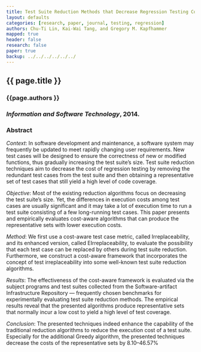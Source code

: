 ```yaml
---
title: Test Suite Reduction Methods that Decrease Regression Testing Costs by Identifying Irreplaceable Tests
layout: defaults
categories: [research, paper, journal, testing, regression]
authors: Chu-Ti Lin, Kai-Wai Tang, and Gregory M. Kapfhammer
mapped: true 
header: false 
research: false 
paper: true
backup: ../../../../../../
---
```


## {{ page.title }} [<i class="fa fa-download"></i>]({{backup}}/download/research/papers/ist2014-lin-tang-kapfhammer.pdf "Download this Paper!")

### {{page.authors }}

### <i>Information and Software Technology</i>, 2014.

### Abstract

<em>Context</em>: In software development and maintenance, a software system may frequently be updated to meet rapidly
changing user requirements. New test cases will be designed to ensure the correctness of new or modified functions, thus
gradually increasing the test suite’s size. Test suite reduction techniques aim to decrease the cost of regression
testing by removing the redundant test cases from the test suite and then obtaining a representative set of test cases
that still yield a high level of code coverage.

<em>Objective</em>: Most of the existing reduction algorithms focus on decreasing the test suite’s size. Yet, the
differences in execution costs among test cases are usually significant and it may take a lot of execution time to run a
test suite consisting of a few long-running test cases. This paper presents and empirically evaluates cost-aware
algorithms that can produce the representative sets with lower execution costs.

<em>Method</em>: We first use a cost-aware test case metric, called Irreplaceability, and its enhanced version, called
EIrreplaceability, to evaluate the possibility that each test case can be replaced by others during test suite
reduction. Furthermore, we construct a cost-aware framework that incorporates the concept of test irreplaceability into
some well-known test suite reduction algorithms.

<em>Results</em>: The effectiveness of the cost-aware framework is evaluated via the subject programs and test suites
collected from the Software-artifact Infrastructure Repository — frequently chosen benchmarks for experimentally
evaluating test suite reduction methods. The empirical results reveal that the presented algorithms produce
representative sets that normally incur a low cost to yield a high level of test coverage.

<em>Conclusion</em>: The presented techniques indeed enhance the capability of the traditional reduction algorithms to
reduce the execution cost of a test suite. Especially for the additional Greedy algorithm, the presented techniques
decrease the costs of the representative sets by 8.10–46.57%
